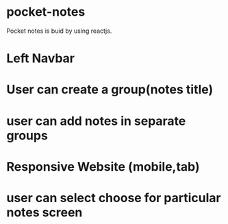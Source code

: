 # pocket-notes
Pocket notes is buid by using reactjs.

# Left Navbar
# User can create a group(notes title)
# user can add notes in separate groups
# Responsive Website (mobile,tab)
# user can select choose for particular notes screen

